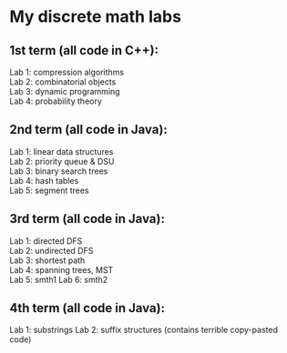 My discrete math labs
==================
1st term (all code in C++):
---------
Lab 1: compression algorithms  
Lab 2: combinatorial objects  
Lab 3: dynamic programming  
Lab 4: probability theory  

2nd term (all code in Java):
---------
Lab 1: linear data structures  
Lab 2: priority queue & DSU  
Lab 3: binary search trees  
Lab 4: hash tables  
Lab 5: segment trees  

3rd term (all code in Java):
---------
Lab 1: directed DFS  
Lab 2: undirected DFS  
Lab 3: shortest path  
Lab 4: spanning trees, MST  
Lab 5: smth1 
Lab 6: smth2  

4th term (all code in Java):
---------
Lab 1: substrings
Lab 2: suffix structures (contains terrible copy-pasted code)
